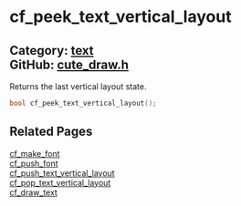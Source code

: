 # cf_peek_text_vertical_layout

Category: [text](https://github.com/RandyGaul/cute_framework/blob/master/docs/api_reference?id=text)  
GitHub: [cute_draw.h](https://github.com/RandyGaul/cute_framework/blob/master/include/cute_draw.h)  
---

Returns the last vertical layout state.

```cpp
bool cf_peek_text_vertical_layout();
```

## Related Pages

[cf_make_font](https://github.com/RandyGaul/cute_framework/blob/master/docs/text/cf_make_font.md)  
[cf_push_font](https://github.com/RandyGaul/cute_framework/blob/master/docs/text/cf_push_font.md)  
[cf_push_text_vertical_layout](https://github.com/RandyGaul/cute_framework/blob/master/docs/text/cf_push_text_vertical_layout.md)  
[cf_pop_text_vertical_layout](https://github.com/RandyGaul/cute_framework/blob/master/docs/text/cf_pop_text_vertical_layout.md)  
[cf_draw_text](https://github.com/RandyGaul/cute_framework/blob/master/docs/text/cf_draw_text.md)  
